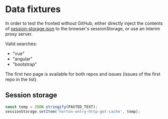 # Data fixtures

In order to test the fronted without GitHub, either directly inject
the contents of [session-storage.json](session-storage.json) to the
browser's sessionStorage, or use an interim proxy server.

Valid searches:

- "vue"
- "angular"
- "bootstrap"

The first two page is available for both repos and issues
(issues of the first repo in the list). 

## Session storage

```js
const temp = JSON.stringify(PASTED_TEXT);
sessionStorage.setItem('horton-entry-http-get-cache', temp);
```
